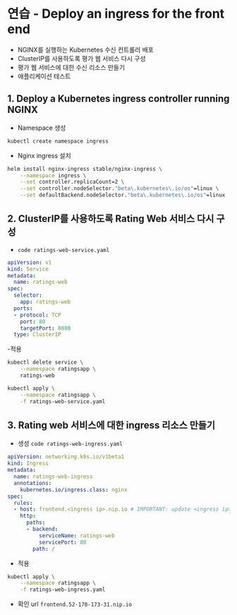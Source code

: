 # 연습 - Deploy an ingress for the front end
- NGINX를 실행하는 Kubernetes 수신 컨트롤러 배포
- ClusterIP를 사용하도록 평가 웹 서비스 다시 구성
- 평가 웹 서비스에 대한 수신 리소스 만들기
- 애플리케이션 테스트

## 1. Deploy a Kubernetes ingress controller running NGINX
- Namespace 생성
```bash
kubectl create namespace ingress
```
- Nginx ingress 설치
```bash
helm install nginx-ingress stable/nginx-ingress \
    --namespace ingress \
    --set controller.replicaCount=2 \
    --set controller.nodeSelector."beta\.kubernetes\.io/os"=linux \
    --set defaultBackend.nodeSelector."beta\.kubernetes\.io/os"=linux
```
## 2. ClusterIP를 사용하도록 Rating Web 서비스 다시 구성
- `code ratings-web-service.yaml`
```yaml
apiVersion: v1
kind: Service
metadata:
  name: ratings-web
spec:
  selector:
    app: ratings-web
  ports:
  - protocol: TCP
    port: 80
    targetPort: 8080
  type: ClusterIP
```
-적용
```bash
kubectl delete service \
    --namespace ratingsapp \
    ratings-web

kubectl apply \
    --namespace ratingsapp \
    -f ratings-web-service.yaml
```
## 3. Rating web 서비스에 대한 ingress 리소스 만들기
- 생성 `code ratings-web-ingress.yaml`
```yaml
apiVersion: networking.k8s.io/v1beta1
kind: Ingress
metadata:
  name: ratings-web-ingress
  annotations:
    kubernetes.io/ingress.class: nginx
spec:
  rules:
  - host: frontend.<ingress ip>.nip.io # IMPORTANT: update <ingress ip> with the dashed public IP of your ingress, for example frontend.13-68-177-68.nip.io
    http:
      paths:
      - backend:
          serviceName: ratings-web
          servicePort: 80
        path: /
```
- 적용
```bash
kubectl apply \
    --namespace ratingsapp \
    -f ratings-web-ingress.yaml
```
- 확인 url `frontend.52-170-173-31.nip.io`


